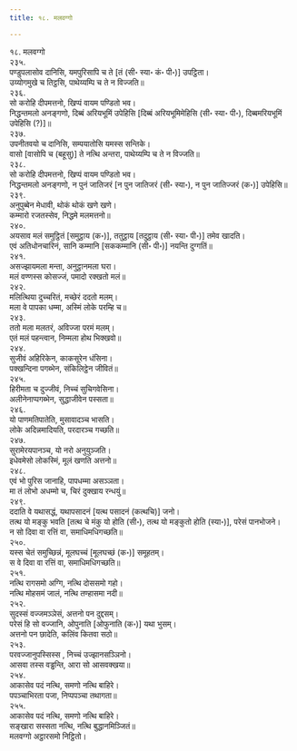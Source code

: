 ```yaml
---
title: १८. मलवग्गो

---
```

१८. मलवग्गो  
२३५.  
पण्डुपलासोव दानिसि, यमपुरिसापि च ते [तं (सी॰ स्या॰ कं॰ पी॰)] उपट्ठिता।  
उय्योगमुखे च तिट्ठसि, पाथेय्यम्पि च ते न विज्जति॥  
२३६.  
सो करोहि दीपमत्तनो, खिप्पं वायम पण्डितो भव।  
निद्धन्तमलो अनङ्गणो, दिब्बं अरियभूमिं उपेहिसि [दिब्बं अरियभूमिमेहिसि (सी॰ स्या॰ पी॰), दिब्बमरियभूमिं उपेहिसि (?)]॥  
२३७.  
उपनीतवयो च दानिसि, सम्पयातोसि यमस्स सन्तिके।  
वासो [वासोपि च (बहूसु)] ते नत्थि अन्तरा, पाथेय्यम्पि च ते न विज्जति॥  
२३८.  
सो करोहि दीपमत्तनो, खिप्पं वायम पण्डितो भव।  
निद्धन्तमलो अनङ्गणो, न पुनं जातिजरं [न पुन जातिजरं (सी॰ स्या॰), न पुन जातिज्जरं (क॰)] उपेहिसि॥  
२३९.  
अनुपुब्बेन मेधावी, थोकं थोकं खणे खणे।  
कम्मारो रजतस्सेव, निद्धमे मलमत्तनो॥  
२४०.  
अयसाव मलं समुट्ठितं [समुट्ठाय (क॰)], ततुट्ठाय [तदुट्ठाय (सी॰ स्या॰ पी॰)] तमेव खादति।  
एवं अतिधोनचारिनं, सानि कम्मानि [सककम्मानि (सी॰ पी॰)] नयन्ति दुग्गतिं॥  
२४१.  
असज्झायमला मन्ता, अनुट्ठानमला घरा।  
मलं वण्णस्स कोसज्जं, पमादो रक्खतो मलं॥  
२४२.  
मलित्थिया दुच्चरितं, मच्छेरं ददतो मलम्।  
मला वे पापका धम्मा, अस्मिं लोके परम्हि च॥  
२४३.  
ततो मला मलतरं, अविज्जा परमं मलम्।  
एतं मलं पहन्त्वान, निम्मला होथ भिक्खवो॥  
२४४.  
सुजीवं अहिरिकेन, काकसूरेन धंसिना।  
पक्खन्दिना पगब्भेन, संकिलिट्ठेन जीवितं॥  
२४५.  
हिरीमता च दुज्जीवं, निच्चं सुचिगवेसिना।  
अलीनेनाप्पगब्भेन, सुद्धाजीवेन पस्सता॥  
२४६.  
यो पाणमतिपातेति, मुसावादञ्च भासति।  
लोके अदिन्नमादियति, परदारञ्च गच्छति॥  
२४७.  
सुरामेरयपानञ्च, यो नरो अनुयुञ्जति।  
इधेवमेसो लोकस्मिं, मूलं खणति अत्तनो॥  
२४८.  
एवं भो पुरिस जानाहि, पापधम्मा असञ्ञता।  
मा तं लोभो अधम्मो च, चिरं दुक्खाय रन्धयुं॥  
२४९.  
ददाति वे यथासद्धं, यथापसादनं [यत्थ पसादनं (कत्थचि)] जनो।  
तत्थ यो मङ्कु भवति [तत्थ चे मंकु यो होति (सी॰), तत्थ यो मङ्कुतो होति (स्या॰)], परेसं पानभोजने।  
न सो दिवा वा रत्तिं वा, समाधिमधिगच्छति॥  
२५०.  
यस्स चेतं समुच्छिन्नं, मूलघच्चं [मूलघच्छं (क॰)] समूहतम्।  
स वे दिवा वा रत्तिं वा, समाधिमधिगच्छति॥  
२५१.  
नत्थि रागसमो अग्गि, नत्थि दोससमो गहो।  
नत्थि मोहसमं जालं, नत्थि तण्हासमा नदी॥  
२५२.  
सुदस्सं वज्जमञ्ञेसं, अत्तनो पन दुद्दसम्।  
परेसं हि सो वज्जानि, ओपुनाति [ओफुनाति (क॰)] यथा भुसम्।  
अत्तनो पन छादेति, कलिंव कितवा सठो॥  
२५३.  
परवज्जानुपस्सिस्स , निच्चं उज्झानसञ्ञिनो।  
आसवा तस्स वड्ढन्ति, आरा सो आसवक्खया॥  
२५४.  
आकासेव पदं नत्थि, समणो नत्थि बाहिरे।  
पपञ्चाभिरता पजा, निप्पपञ्चा तथागता॥  
२५५.  
आकासेव पदं नत्थि, समणो नत्थि बाहिरे।  
सङ्खारा सस्सता नत्थि, नत्थि बुद्धानमिञ्जितं॥  
मलवग्गो अट्ठारसमो निट्ठितो।  